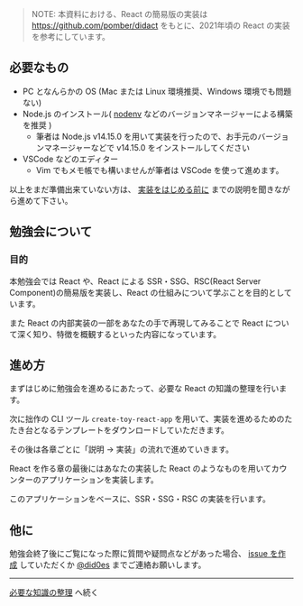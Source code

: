 > NOTE: 
> 本資料における、React の簡易版の実装は https://github.com/pomber/didact をもとに、2021年頃の React の実装を参考にしています。

## 必要なもの

- PC となんらかの OS (Mac または Linux 環境推奨、Windows 環境でも問題ない)
- Node.js のインストール( [nodenv](https://github.com/nodenv/nodenv#installation) などのバージョンマネージャーによる構築を推奨 )
  - 筆者は Node.js v14.15.0 を用いて実装を行ったので、お手元のバージョンマネージャーなどで v14.15.0 をインストールしてください
- VSCode などのエディター
  - Vim でもメモ帳でも構いませんが筆者は VSCode を使って進めます。

以上をまだ準備出来ていない方は、 [実装をはじめる前に](./実装をはじめる前に.md) までの説明を聞きながら進めて下さい。

## 勉強会について

### 目的

本勉強会では React や、React による SSR・SSG、RSC(React Server Component)の簡易版を実装し、React の仕組みについて学ぶことを目的としています。

また React の内部実装の一部をあなたの手で再現してみることで React について深く知り、特徴を概観するといった内容になっています。

## 進め方

まずはじめに勉強会を進めるにあたって、必要な React の知識の整理を行います。

次に拙作の CLI ツール `create-toy-react-app` を用いて、実装を進めるためのたたき台となるテンプレートをダウンロードしていただきます。

その後は各章ごとに「説明 → 実装」の流れで進めていきます。

React を作る章の最後にはあなたの実装した React のようなものを用いてカウンターのアプリケーションを実装します。

このアプリケーションをベースに、SSR・SSG・RSC の実装を行います。

## 他に

勉強会終了後にご覧になった際に質問や疑問点などがあった場合、 [issue を作成](https://github.com/shuta13/react-deep-dive/issues/new) していただくか [@did0es](https://twitter.com/did0es) までご連絡お願いします。

---

[必要な知識の整理](./必要な知識の整理.md) へ続く
